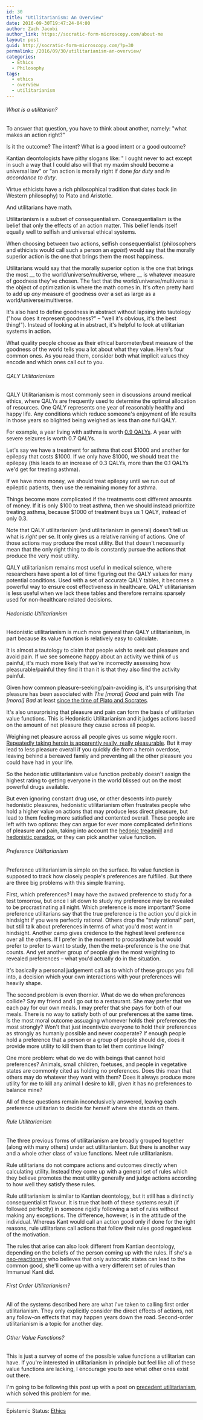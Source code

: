 ```yaml
---
id: 30
title: "Utilitarianism: An Overview"
date: 2016-09-30T19:47:24-04:00
author: Zach Jacobi
author_link: https://socratic-form-microscopy.com/about-me
layout: post
guid: http://socratic-form-microscopy.com/?p=30
permalink: /2016/09/30/utilitarianism-an-overview/
categories:
  - Ethics
  - Philosophy
tags:
  - ethics
  - overview
  - utilitarianism
---
```


<h6>What is a utilitarian?</h6>
To answer that question, you have to think about another, namely: "what makes an action right?"

Is it the outcome? The intent? What is a good intent or a good outcome?

Kantian deontologists have pithy slogans like: " I ought never to act except in such a way that I could also will that my maxim should become a universal law" or "an action is morally right if done <em>for duty</em> and <em>in accordance to duty</em>.

Virtue ethicists have a rich philosophical tradition that dates back (in Western philosophy) to Plato and Aristotle.

And utilitarians have math.

Utilitarianism is a subset of consequentialism. Consequentialism is the belief that only the effects of an action matter. This belief lends itself equally well to selfish and universal ethical systems.

When choosing between two actions, selfish consequentialist (philosophers and ethicists would call such a person an <em>egoist</em>) would say that the morally superior action is the one that brings them the most happiness.

Utilitarians would say that the morally superior option is the one that brings the most **\_\_** to the world/universe/multiverse, where **\_\_** is whatever measure of goodness they've chosen. The fact that the world/universe/multiverse is the object of optimization is where the math comes in. It's often pretty hard to add up <em>any</em> measure of goodness over a set as large as a world/universe/multiverse.

It's also hard to define goodness in abstract without lapsing into tautology ("how does it represent goodness?" – "well it's obvious, it's the best thing!"). Instead of looking at in abstract, it's helpful to look at utilitarian systems in action.

What quality people choose as their ethical barometer/best measure of the goodness of the world tells you a lot about what they value. Here's four common ones. As you read them, consider both what implicit values they encode and which ones call out to you.

<h6><em>QALY Utilitarianism</em></h6>
QALY Utilitarianism is most commonly seen in discussions around medical ethics, where QALYs are frequently used to determine the optimal allocation of resources. One QALY represents one year of reasonably healthy and happy life. Any conditions which reduce someone's enjoyment of life results in those years so blighted being weighed as less than one full QALY.

For example, a year living with asthma is worth <a href="http://theincidentaleconomist.com/wordpress/healthcare-triage-assessing-utilities-how-much-risk-are-you-willing-to-take/">0.9 QALYs</a>. A year with severe seizures is worth 0.7 QALYs.

Let's say we have a treatment for asthma that cost $1000 and another for epilepsy that costs $1000. If we only have $1000, we should treat the epilepsy (this leads to an increase of 0.3 QALYs, more than the 0.1 QALYs we'd get for treating asthma).

If we have more money, we should treat epilepsy until we run out of epileptic patients, then use the remaining money for asthma.

Things become more complicated if the treatments cost different amounts of money. If it is only $100 to treat asthma, then we should instead prioritize treating asthma, because $1000 of treatment buys us 1 QALY, instead of only 0.3.

Note that QALY utilitarianism (and utilitarianism in general) doesn't tell us what is <em>right</em> per se. It only gives us a relative ranking of actions. One of those actions may produce the most utility. But that doesn't necessarily mean that the only right thing to do is constantly pursue the actions that produce the very most utility.

QALY utilitarianism remains most useful in medical science, where researchers have spent a lot of time figuring out the QALY values for many potential conditions. Used with a set of accurate QALY tables, it becomes a powerful way to ensure cost effectiveness in healthcare. QALY utilitarianism is less useful when we lack these tables and therefore remains sparsely used for non-healthcare related decisions.

<h6><em>Hedonistic Utilitarianism</em></h6>
Hedonistic utilitarianism is much more general than QALY utilitarianism, in part because its value function is relatively easy to calculate.

It is almost a tautology to claim that people wish to seek out pleasure and avoid pain. If we see someone happy about an activity we think of us painful, it's much more likely that we're incorrectly assessing how pleasurable/painful they find it than it is that they also find the activity painful.

Given how common pleasure-seeking/pain-avoiding is, it's unsurprising that pleasure has been associated with <em>The [moral] Good</em> and pain with <em>The [moral] Bad</em> at least <a href="https://books.google.ca/books?id=DXPv_Pkh7OcC&amp;pg=PA110&amp;lpg=PA110&amp;dq=The+painfulness+of+pain+and+the+pleasurable+ness+of+pleasure&amp;source=bl&amp;ots=16a6hL306q&amp;sig=6gDN2fzqy2w7GAwj3M49Iiab7BM&amp;hl=en&amp;sa=X&amp;ved=0ahUKEwiH9-O4m5DPAhXm7YMKHYSpBhIQ6AEIHzAB#v=on">since the time of Plato and Socrates</a>.

It's also unsurprising that pleasure and pain can form the basis of utilitarian value functions. This is Hedonistic Utilitarianism and it judges actions based on the amount of net pleasure they cause across all people.

Weighing net pleasure across all people gives us some wiggle room. <a href="https://www.reddit.com/r/Drugs/comments/17t131/describing_heroin_to_somebody_whos_never_used_it/">Repeatedly taking heroin is apparently really, really pleasurable</a>. But it may lead to less pleasure overall if you quickly die from a heroin overdose, leaving behind a bereaved family and preventing all the other pleasure you could have had in your life.

So the hedonistic utilitarianism value function probably doesn't assign the highest rating to getting everyone in the world blissed out on the most powerful drugs available.

But even ignoring constant drug use, or other descents into purely hedonistic pleasures, hedonistic utilitarianism often frustrates people who hold a higher value on actions that may produce less direct pleasure, but lead to them feeling more satisfied and contented overall. These people are left with two options: they can argue for ever more complicated definitions of pleasure and pain, taking into account the <a href="https://en.wikipedia.org/wiki/Hedonic_treadmill">hedonic treadmill</a> and <a href="https://en.wikipedia.org/wiki/Hedonic_treadmill">hedonistic paradox</a>, or they can pick another value function.

<h6><em>Preference Utilitarianism</em></h6>
Preference utilitarianism is simple on the surface. Its value function is supposed to track how closely people's preferences are fulfilled. But there are three big problems with this simple framing.

First, which preferences? I may have the avowed preference to study for a test tomorrow, but once I sit down to study my preference may be revealed to be procrastinating all night. Which preference is more important? Some preference utilitarians say that the true preference is the action you'd pick in hindsight if you were perfectly rational. Others drop the "truly rational" part, but still talk about preferences in terms of what you'd most want in hindsight. Another camp gives credence to the highest level preference over all the others. If I prefer in the moment to procrastinate but would prefer to prefer to want to study, then the meta-preference is the one that counts. And yet another group of people give the most weighting to revealed preferences ­– what you'd actually do in the situation.

It's basically a personal judgement call as to which of these groups you fall into, a decision which your own interactions with your preferences will heavily shape.

The second problem is even thornier. What do we do when preferences collide? Say my friend and I go out to a restaurant. She may prefer that we each pay for our own meals. I may prefer that she pays for both of our meals. There is no way to satisfy both of our preferences at the same time. Is the most moral outcome assuaging whomever holds their preferences the most strongly? Won't that just incentivize everyone to hold their preferences as strongly as humanly possible and never cooperate? If enough people hold a preference that a person or a group of people should die, does it provide more utility to kill them than to let them continue living?

One more problem: what do we do with beings that cannot hold preferences? Animals, small children, foetuses, and people in vegetative states are commonly cited as holding no preferences. Does this mean that others may do whatever they want with them? Does it always produce more utility for me to kill any animal I desire to kill, given it has no preferences to balance mine?

All of these questions remain inconclusively answered, leaving each preference utilitarian to decide for herself where she stands on them.

<h6><em>Rule Utilitarianism</em></h6>
The three previous forms of utilitarianism are broadly grouped together (along with many others) under act utilitarianism. But there is another way and a whole other class of value functions. Meet rule utilitarianism.

Rule utilitarians do not compare actions and outcomes directly when calculating utility. Instead they come up with a general set of rules which they believe promotes the most utility generally and judge actions according to how well they satisfy these rules.

Rule utilitarianism is similar to Kantian deontology, but it still has a distinctly consequentialist flavour. It is true that both of these systems result (if followed perfectly) in someone rigidly following a set of rules without making any exceptions. The difference, however, is in the attitude of the individual. Whereas Kant would call an action good only if done for the right reasons, rule utilitarians call actions that follow their rules good regardless of the motivation.

The rules that arise can also look different from Kantian deontology, depending on the beliefs of the person coming up with the rules. If she's a <a href="https://en.wikipedia.org/wiki/Dark_Enlightenment">neo-</a><a href="http://rationalwiki.org/wiki/Neoreactionary_movement">reactionary</a> who believes that only autocratic states can lead to the common good, she'll come up with a very different set of rules than Immanuel Kant did.

<h6><em>First Order Utilitarianism?</em></h6>
All of the systems described here are what I've taken to calling first order utilitarianism. They only explicitly consider the direct effects of actions, not any follow-on effects that may happen years down the road. Second-order utilitarianism is a topic for another day.
<h6><em>Other Value Functions?</em></h6>
This is just a survey of some of the possible value functions a utilitarian can have. If you're interested in utilitarianism in principle but feel like all of these value functions are lacking, I encourage you to see what other ones exist out there.

I'm going to be following this post up with a post on <a href="http://cnx.org/contents/ba77245b-c596-4485-8f30-94d9209117cf%401">precedent utilitarianism</a>, which solved this problem for me.

<hr class="post-end" />
<p class="epistemic-status">Epistemic Status: <a href="{{ site.baseurl }}/about-me/">Ethics</a></p>
